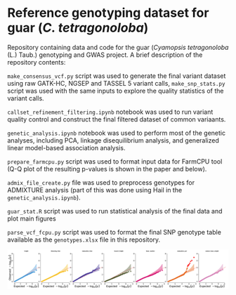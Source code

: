 # Reference genotyping dataset for guar (*C. tetragonoloba*)

Repository containing data and code for the guar (*Cyamopsis tetragonoloba* (L.) Taub.) genotyping and GWAS project. A brief description of the repository contents:

`make_consensus_vcf.py` script was used to generate the final variant dataset using raw GATK-HC, NGSEP and TASSEL 5 variant calls, `make_snp_stats.py` script was used with the same inputs to explore the quality statistics of the variant calls.

`callset_refinement_filtering.ipynb` notebook was used to run variant quality control and construct the final filtered dataset of common variaants.

`genetic_analysis.ipynb` notebook was used to perform most of the genetic analyses, including PCA, linkage disequilibrium analysis, and generalized linear model-based association analysis.

`prepare_farmcpu.py` script was used to format input data for FarmCPU tool (Q-Q plot of the resulting p-values is shown in the paper and below).

`admix_file_create.py` file was used to preprocess genotypes for ADMIXTURE analysis (part of this was done using Hail in the `genetic_analysis.ipynb`).

`guar_stat.R` script was used to run statistical analysis of the final data and plot main figures

`parse_vcf_fcpu.py` script was used to format the final SNP genotype table available as the `genotypes.xlsx` file in this repository.

![All quantile-quantile plots](./qq.jpg)
